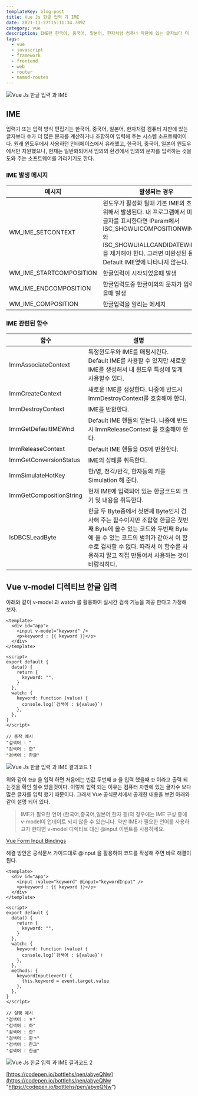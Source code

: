 ```yaml
---
templateKey: blog-post
title: Vue Js 한글 입력 과 IME
date: 2021-11-27T15:11:34.709Z
category: vue
description: IME란 한국어, 중국어, 일본어, 한자처럼 컴퓨너 자판에 있는 글자보다 더 많은 수의 문자를 계산서나 조합하여 입력해 주는 시스템 소프트웨어이다. 이러한 조합이 필요한 언어들은 v-model 디렉티브를 활용할 때 제대로 동작 안되는 문제가 있어, @input 이벤트를 활용하여 v-model 디렉티브 기능을 대신 구현해야 정확한 데이터 바인딩을 할 수 있다.
tags:
  - vue
  - javascript
  - framework
  - frontend
  - web
  - router
  - named-routes
---
```


![Vue Js 한글 입력 과 IME](/assets/vue-logo.png "Vue Js 한글 입력 과 IME")

## IME

입력기 또는 입력 방식 편집기는 한국어, 중국어, 일본어, 한자처럼 컴퓨터 자판에 있는 글자보다 수가 더 많은 문자를 계산하거나 조합하여 입력해 주는 시스템 소프트웨어이다. 원래 윈도우에서 사용하던 인터페이스에서 유래했고, 한국어, 중국어, 일본어 윈도우에서만 지원했으나, 현재는 일반화되어서 임의의 환경에서 임의의 문자를 입력하는 것을 도와 주는 소프트웨어를 가리키기도 한다.

### IME 발생 메시지

| 메시지                  | 발생되는 경우                                                                                                                                                                                                                                         |
| ----------------------- | ----------------------------------------------------------------------------------------------------------------------------------------------------------------------------------------------------------------------------------------------------- |
| WM_IME_SETCONTEXT       | 윈도우가 활성화 될때 기본 IME의 초기화를 위해서 발생된다. 내 프로그램에서 미완성된 글자를 표시한다면 lParam에서 ISC_SHOWUICOMPOSITIONWINDOW 와 ISC_SHOWUIALLCANDIDATEWINDOW 을 제거해야 한다. 그러면 미완성된 문자가 Default IME옆에 나타나지 않는다. |
| WM_IME_STARTCOMPOSITION | 한글입력이 시작되었을때 발생                                                                                                                                                                                                                          |
| WM_IME_ENDCOMPOSITION   | 한글입력도중 한글이외의 문자가 입력되었을때 발생                                                                                                                                                                                                      |
| WM_IME_COMPOSITION      | 한글입력을 알리는 메세지                                                                                                                                                                                                                              |

### IME 관련된 함수

| 함수                    | 설명                                                                                                                                                                                                                                                  |
| ----------------------- | ----------------------------------------------------------------------------------------------------------------------------------------------------------------------------------------------------------------------------------------------------- |
| ImmAssociateContext     | 특정윈도우와 IME를 매핑시킨다. Default IME를 사용할 수 있지만 새로운 IME를 생성해서 내 윈도우 특성에 맞게 사용할수 있다.                                                                                                                              |
| ImmCreateContext        | 새로운 IME를 생성한다. 나중에 반드시 ImmDestroyContext를 호출해야 한다.                                                                                                                                                                               |
| ImmDestroyContext       | IME를 반환한다.                                                                                                                                                                                                                                       |
| ImmGetDefaultIMEWnd     | Default IME 핸들의 얻는다. 나중에 반드시 ImmReleaseContext 를 호출해야 한다.                                                                                                                                                                          |
| ImmReleaseContext       | Default IME 핸들을 OS에 반환한다.                                                                                                                                                                                                                     |
| ImmGetConversionStatus  | IME의 상태를 취득한다.                                                                                                                                                                                                                                |
| ImmSimulateHotKey       | 한/영, 전각/반각, 한자등의 키를 Simulation 해 준다.                                                                                                                                                                                                   |
| ImmGetCompositionString | 현재 IME에 입력되어 있는 한글코드의 크기 및 내용을 취득한다.                                                                                                                                                                                          |
| IsDBCSLeadByte          | 한글 두 Byte중에서 첫번째 Byte인지 검사해 주는 함수이지만 조합형 한글은 첫번째 Byte에 올수 있는 코드와 두번째 Byte에 올 수 있는 코드의 범위가 같아서 이 함수로 검사할 수 없다. 따라서 이 함수를 사용하지 말고 직접 만들어서 사용하는 것이 바람직하다. |

## Vue v-model 디렉티브 한글 입력

아래와 같이 v-model 과 watch 를 활용하여 실시간 검색 기능을 제공 한다고 가정해 보자.

```vue
<template>
  <div id="app">
    <input v-model="keyword" />
    <p>keyword : {{ keyword }}</p>
  </div>
</template>

<script>
export default {
  data() {
    return {
      keyword: "",
    }
  },
  watch: {
    keyword: function (value) {
      console.log(`검색어 : ${value}`)
    },
  },
}
</script>
```

```
// 동작 예시
"검색어 : "
"검색어 : 한"
"검색어 : 한글"
```

![Vue Js 한글 입력 과 IME 결과코드 1](/assets/Vue_Js_한글_입력_과_IME_1.gif "Vue Js 한글 입력 과 IME 결과코드 1")

위와 같이 `한글` 을 입력 하면 처음에는 빈값 두번째 `글` 을 입력 했을때 `한` 이라고 출력 되는것을 확인 할수 있을것이다. 이렇게 입력 되는 이유는 컴퓨터 자판에 있는 글자수 보다 많은 글자를 입력 했기 때문이다. 그래서 Vue 공식문서에서 공개한 내용을 보면 아래와 같이 설명 되어 있다.

> IME가 필요한 언어 (한국어,중국어,일본어,한자 등)의 경우에는 IME 구성 중에 v-model이 업데이트 되지 않을 수 있습니다. 약만 IME가 필요한 언어를 사용하고자 한다면 v-model 디렉티브 대신 @input 이벤트를 사용하세요.

[Vue Form Input Bindings](https://vuejs.org/v2/guide/forms.html#Basic-Usage "Vue Form Input Bindings")

해결 방안은 공식문서 가이드대로 @input 을 활용하여 코드를 작성해 주면 바로 해결이 된다.

```vue
<template>
  <div id="app">
    <input :value="keyword" @input="keywordInput" />
    <p>keyword : {{ keyword }}</p>
  </div>
</template>

<script>
export default {
  data() {
    return {
      keyword: "",
    }
  },
  watch: {
    keyword: function (value) {
      console.log(`검색어 : ${value}`)
    },
  },
  methods: {
    keywordInput(event) {
      this.keyword = event.target.value
    },
  },
}
</script>
```

```
// 실행 예시
"검색어 : ㅎ"
"검색어 : 하"
"검색어 : 한"
"검색어 : 한ㄱ"
"검색어 : 한그"
"검색어 : 한글"
```

![Vue Js 한글 입력 과 IME 결과코드 2](/assets/Vue_Js_한글_입력_과_IME_2.gif "Vue Js 한글 입력 과 IME 결과코드 2")

[https://codepen.io/bottlehs/pen/abyeQNw](https://codepen.io/bottlehs/pen/abyeQNw "https://codepen.io/bottlehs/pen/abyeQNw")
